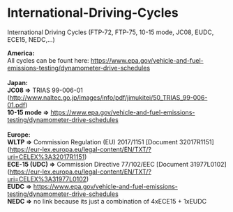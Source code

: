 # International-Driving-Cycles
International Driving Cycles (FTP-72, FTP-75, 10-15 mode, JC08, EUDC, ECE15, NEDC,...)


<b>America:</b>
<br>
All cycles can be fount here: https://www.epa.gov/vehicle-and-fuel-emissions-testing/dynamometer-drive-schedules
<br><br>
<b>Japan:</b>
<br>
<b>JC08  =></b>  TRIAS 99-006-01 (http://www.naltec.go.jp/images/info/pdf/jimukitei/50_TRIAS_99-006-01.pdf)
<br>
<b>10-15 mode  =></b>  https://www.epa.gov/vehicle-and-fuel-emissions-testing/dynamometer-drive-schedules
<br><br>
<b>Europe:</b>
<br>
<b>WLTP  =></b>  Commission Regulation (EU) 2017/1151 [Document 32017R1151] (https://eur-lex.europa.eu/legal-content/EN/TXT/?uri=CELEX%3A32017R1151)
<br>
<b>ECE-15 (UDC)  =></b>  Commission Directive 77/102/EEC [Document 31977L0102] (https://eur-lex.europa.eu/legal-content/EN/TXT/?uri=CELEX%3A31977L0102)
<br>
<b>EUDC  =></b>  https://www.epa.gov/vehicle-and-fuel-emissions-testing/dynamometer-drive-schedules
<br>
<b>NEDC  =></b>  no link because its just a combination of 4xECE15 + 1xEUDC

